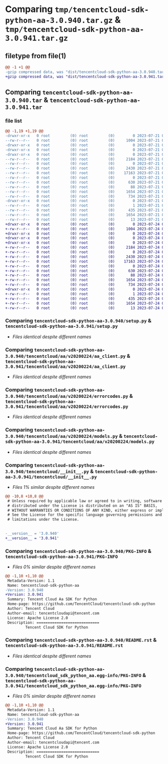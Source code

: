 # Comparing `tmp/tencentcloud-sdk-python-aa-3.0.940.tar.gz` & `tmp/tencentcloud-sdk-python-aa-3.0.941.tar.gz`

## filetype from file(1)

```diff
@@ -1 +1 @@
-gzip compressed data, was "dist/tencentcloud-sdk-python-aa-3.0.940.tar", last modified: Fri Jul 21 00:20:53 2023, max compression
+gzip compressed data, was "dist/tencentcloud-sdk-python-aa-3.0.941.tar", last modified: Mon Jul 24 00:17:52 2023, max compression
```

## Comparing `tencentcloud-sdk-python-aa-3.0.940.tar` & `tencentcloud-sdk-python-aa-3.0.941.tar`

### file list

```diff
@@ -1,19 +1,19 @@
-drwxr-xr-x   0 root         (0) root         (0)        0 2023-07-21 00:20:53.000000 tencentcloud-sdk-python-aa-3.0.940/
--rw-r--r--   0 root         (0) root         (0)     1004 2023-07-21 00:20:53.000000 tencentcloud-sdk-python-aa-3.0.940/setup.py
-drwxr-xr-x   0 root         (0) root         (0)        0 2023-07-21 00:20:53.000000 tencentcloud-sdk-python-aa-3.0.940/tencentcloud/
-drwxr-xr-x   0 root         (0) root         (0)        0 2023-07-21 00:20:53.000000 tencentcloud-sdk-python-aa-3.0.940/tencentcloud/aa/
-drwxr-xr-x   0 root         (0) root         (0)        0 2023-07-21 00:20:53.000000 tencentcloud-sdk-python-aa-3.0.940/tencentcloud/aa/v20200224/
--rw-r--r--   0 root         (0) root         (0)     2184 2023-07-21 00:20:53.000000 tencentcloud-sdk-python-aa-3.0.940/tencentcloud/aa/v20200224/aa_client.py
--rw-r--r--   0 root         (0) root         (0)        0 2023-07-21 00:20:53.000000 tencentcloud-sdk-python-aa-3.0.940/tencentcloud/aa/v20200224/__init__.py
--rw-r--r--   0 root         (0) root         (0)     2430 2023-07-21 00:20:53.000000 tencentcloud-sdk-python-aa-3.0.940/tencentcloud/aa/v20200224/errorcodes.py
--rw-r--r--   0 root         (0) root         (0)    17163 2023-07-21 00:20:53.000000 tencentcloud-sdk-python-aa-3.0.940/tencentcloud/aa/v20200224/models.py
--rw-r--r--   0 root         (0) root         (0)        0 2023-07-21 00:20:53.000000 tencentcloud-sdk-python-aa-3.0.940/tencentcloud/aa/__init__.py
--rw-r--r--   0 root         (0) root         (0)      630 2023-07-21 00:20:53.000000 tencentcloud-sdk-python-aa-3.0.940/tencentcloud/__init__.py
--rw-r--r--   0 root         (0) root         (0)       88 2023-07-21 00:20:53.000000 tencentcloud-sdk-python-aa-3.0.940/setup.cfg
--rw-r--r--   0 root         (0) root         (0)     1654 2023-07-21 00:20:53.000000 tencentcloud-sdk-python-aa-3.0.940/PKG-INFO
--rw-r--r--   0 root         (0) root         (0)      734 2023-07-21 00:20:53.000000 tencentcloud-sdk-python-aa-3.0.940/README.rst
-drwxr-xr-x   0 root         (0) root         (0)        0 2023-07-21 00:20:53.000000 tencentcloud-sdk-python-aa-3.0.940/tencentcloud_sdk_python_aa.egg-info/
--rw-r--r--   0 root         (0) root         (0)        1 2023-07-21 00:20:53.000000 tencentcloud-sdk-python-aa-3.0.940/tencentcloud_sdk_python_aa.egg-info/dependency_links.txt
--rw-r--r--   0 root         (0) root         (0)      435 2023-07-21 00:20:53.000000 tencentcloud-sdk-python-aa-3.0.940/tencentcloud_sdk_python_aa.egg-info/SOURCES.txt
--rw-r--r--   0 root         (0) root         (0)     1654 2023-07-21 00:20:53.000000 tencentcloud-sdk-python-aa-3.0.940/tencentcloud_sdk_python_aa.egg-info/PKG-INFO
--rw-r--r--   0 root         (0) root         (0)       13 2023-07-21 00:20:53.000000 tencentcloud-sdk-python-aa-3.0.940/tencentcloud_sdk_python_aa.egg-info/top_level.txt
+drwxr-xr-x   0 root         (0) root         (0)        0 2023-07-24 00:17:52.000000 tencentcloud-sdk-python-aa-3.0.941/
+-rw-r--r--   0 root         (0) root         (0)     1004 2023-07-24 00:17:52.000000 tencentcloud-sdk-python-aa-3.0.941/setup.py
+drwxr-xr-x   0 root         (0) root         (0)        0 2023-07-24 00:17:52.000000 tencentcloud-sdk-python-aa-3.0.941/tencentcloud/
+drwxr-xr-x   0 root         (0) root         (0)        0 2023-07-24 00:17:52.000000 tencentcloud-sdk-python-aa-3.0.941/tencentcloud/aa/
+drwxr-xr-x   0 root         (0) root         (0)        0 2023-07-24 00:17:52.000000 tencentcloud-sdk-python-aa-3.0.941/tencentcloud/aa/v20200224/
+-rw-r--r--   0 root         (0) root         (0)     2184 2023-07-24 00:17:52.000000 tencentcloud-sdk-python-aa-3.0.941/tencentcloud/aa/v20200224/aa_client.py
+-rw-r--r--   0 root         (0) root         (0)        0 2023-07-24 00:17:52.000000 tencentcloud-sdk-python-aa-3.0.941/tencentcloud/aa/v20200224/__init__.py
+-rw-r--r--   0 root         (0) root         (0)     2430 2023-07-24 00:17:52.000000 tencentcloud-sdk-python-aa-3.0.941/tencentcloud/aa/v20200224/errorcodes.py
+-rw-r--r--   0 root         (0) root         (0)    17163 2023-07-24 00:17:52.000000 tencentcloud-sdk-python-aa-3.0.941/tencentcloud/aa/v20200224/models.py
+-rw-r--r--   0 root         (0) root         (0)        0 2023-07-24 00:17:52.000000 tencentcloud-sdk-python-aa-3.0.941/tencentcloud/aa/__init__.py
+-rw-r--r--   0 root         (0) root         (0)      630 2023-07-24 00:17:52.000000 tencentcloud-sdk-python-aa-3.0.941/tencentcloud/__init__.py
+-rw-r--r--   0 root         (0) root         (0)       88 2023-07-24 00:17:52.000000 tencentcloud-sdk-python-aa-3.0.941/setup.cfg
+-rw-r--r--   0 root         (0) root         (0)     1654 2023-07-24 00:17:52.000000 tencentcloud-sdk-python-aa-3.0.941/PKG-INFO
+-rw-r--r--   0 root         (0) root         (0)      734 2023-07-24 00:17:52.000000 tencentcloud-sdk-python-aa-3.0.941/README.rst
+drwxr-xr-x   0 root         (0) root         (0)        0 2023-07-24 00:17:52.000000 tencentcloud-sdk-python-aa-3.0.941/tencentcloud_sdk_python_aa.egg-info/
+-rw-r--r--   0 root         (0) root         (0)        1 2023-07-24 00:17:52.000000 tencentcloud-sdk-python-aa-3.0.941/tencentcloud_sdk_python_aa.egg-info/dependency_links.txt
+-rw-r--r--   0 root         (0) root         (0)      435 2023-07-24 00:17:52.000000 tencentcloud-sdk-python-aa-3.0.941/tencentcloud_sdk_python_aa.egg-info/SOURCES.txt
+-rw-r--r--   0 root         (0) root         (0)     1654 2023-07-24 00:17:52.000000 tencentcloud-sdk-python-aa-3.0.941/tencentcloud_sdk_python_aa.egg-info/PKG-INFO
+-rw-r--r--   0 root         (0) root         (0)       13 2023-07-24 00:17:52.000000 tencentcloud-sdk-python-aa-3.0.941/tencentcloud_sdk_python_aa.egg-info/top_level.txt
```

### Comparing `tencentcloud-sdk-python-aa-3.0.940/setup.py` & `tencentcloud-sdk-python-aa-3.0.941/setup.py`

 * *Files identical despite different names*

### Comparing `tencentcloud-sdk-python-aa-3.0.940/tencentcloud/aa/v20200224/aa_client.py` & `tencentcloud-sdk-python-aa-3.0.941/tencentcloud/aa/v20200224/aa_client.py`

 * *Files identical despite different names*

### Comparing `tencentcloud-sdk-python-aa-3.0.940/tencentcloud/aa/v20200224/errorcodes.py` & `tencentcloud-sdk-python-aa-3.0.941/tencentcloud/aa/v20200224/errorcodes.py`

 * *Files identical despite different names*

### Comparing `tencentcloud-sdk-python-aa-3.0.940/tencentcloud/aa/v20200224/models.py` & `tencentcloud-sdk-python-aa-3.0.941/tencentcloud/aa/v20200224/models.py`

 * *Files identical despite different names*

### Comparing `tencentcloud-sdk-python-aa-3.0.940/tencentcloud/__init__.py` & `tencentcloud-sdk-python-aa-3.0.941/tencentcloud/__init__.py`

 * *Files 1% similar despite different names*

```diff
@@ -10,8 +10,8 @@
 # Unless required by applicable law or agreed to in writing, software
 # distributed under the License is distributed on an "AS IS" BASIS,
 # WITHOUT WARRANTIES OR CONDITIONS OF ANY KIND, either express or implied.
 # See the License for the specific language governing permissions and
 # limitations under the License.
 
 
-__version__ = '3.0.940'
+__version__ = '3.0.941'
```

### Comparing `tencentcloud-sdk-python-aa-3.0.940/PKG-INFO` & `tencentcloud-sdk-python-aa-3.0.941/PKG-INFO`

 * *Files 0% similar despite different names*

```diff
@@ -1,10 +1,10 @@
 Metadata-Version: 1.1
 Name: tencentcloud-sdk-python-aa
-Version: 3.0.940
+Version: 3.0.941
 Summary: Tencent Cloud Aa SDK for Python
 Home-page: https://github.com/TencentCloud/tencentcloud-sdk-python
 Author: Tencent Cloud
 Author-email: tencentcloudapi@tencent.com
 License: Apache License 2.0
 Description: ============================
         Tencent Cloud SDK for Python
```

### Comparing `tencentcloud-sdk-python-aa-3.0.940/README.rst` & `tencentcloud-sdk-python-aa-3.0.941/README.rst`

 * *Files identical despite different names*

### Comparing `tencentcloud-sdk-python-aa-3.0.940/tencentcloud_sdk_python_aa.egg-info/PKG-INFO` & `tencentcloud-sdk-python-aa-3.0.941/tencentcloud_sdk_python_aa.egg-info/PKG-INFO`

 * *Files 0% similar despite different names*

```diff
@@ -1,10 +1,10 @@
 Metadata-Version: 1.1
 Name: tencentcloud-sdk-python-aa
-Version: 3.0.940
+Version: 3.0.941
 Summary: Tencent Cloud Aa SDK for Python
 Home-page: https://github.com/TencentCloud/tencentcloud-sdk-python
 Author: Tencent Cloud
 Author-email: tencentcloudapi@tencent.com
 License: Apache License 2.0
 Description: ============================
         Tencent Cloud SDK for Python
```

